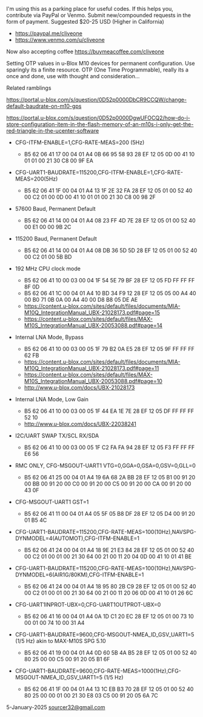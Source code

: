 I'm using this as a parking place for useful codes. If this helps you, contribute via PayPal or Venmo. Submit new/compounded requests in the form of payment. Suggested $20-25 USD (Higher in California)

  *  https://paypal.me/cliveone  
  *  https://www.venmo.com/u/cliveone

Now also accepting coffee https://buymeacoffee.com/cliveone

Setting OTP values in u-Blox M10 devices for permanent configuration. Use sparingly its a finite resource. OTP (One Time Programmable), really its a once and done, use with thought and consideration...

Related ramblings

https://portal.u-blox.com/s/question/0D52p0000DbCR9CCQW/change-default-baudrate-on-m10-gps

https://portal.u-blox.com/s/question/0D52p0000DgwUFOCQ2/how-do-i-store-configuration-item-in-the-flash-memory-of-an-m10s-i-only-get-the-red-triangle-in-the-ucenter-software


  * CFG-ITFM-ENABLE=1,CFG-RATE-MEAS=200 (5Hz)
    *  B5 62 06 41 17 00 04 01 A4 0B 66 95 58 93 28 EF 12 05 0D 00 41 10 01 01 00 21 30 C8 00 9F EA

  * CFG-UART1-BAUDRATE=115200,CFG-ITFM-ENABLE=1,CFG-RATE-MEAS=200(5Hz)
    *  B5 62 06 41 1F 00 04 01 A4 13 1F 2E 32 FA 28 EF 12 05 01 00 52 40 00 C2 01 00 0D 00 41 10 01 01 00 21 30 C8 00 98 2F

  * 57600 Baud, Permanent Default
    *  B5 62 06 41 14 00 04 01 A4 08 23 FF 4D 7E 28 EF 12 05 01 00 52 40 00 E1 00 00 9B 2C

  * 115200 Baud, Permanent Default
    *  B5 62 06 41 14 00 04 01 A4 08 DB 36 5D 5D 28 EF 12 05 01 00 52 40 00 C2 01 00 5B BD
 
   * 192 MHz CPU clock mode 
     *  B5 62 06 41 10 00 03 00 04 1F 54 5E 79 BF 28 EF 12 05 FD FF FF FF 8F 0D 
     *  B5 62 06 41 1C 00 04 01 A4 10 BD 34 F9 12 28 EF 12 05 05 00 A4 40 00 B0 71 0B 0A 00 A4 40 00 D8 B8 05 DE AE
     *  https://content.u-blox.com/sites/default/files/documents/MIA-M10Q_IntegrationManual_UBX-21028173.pdf#page=15
     *  https://content.u-blox.com/sites/default/files/MAX-M10S_IntegrationManual_UBX-20053088.pdf#page=14

   * Internal LNA Mode, Bypass
     *  B5 62 06 41 10 00 03 00 05 1F 79 B2 0A E5 28 EF 12 05 9F FF FF FF 62 FB
     *  https://content.u-blox.com/sites/default/files/documents/MIA-M10Q_IntegrationManual_UBX-21028173.pdf#page=11
     *  https://content.u-blox.com/sites/default/files/MAX-M10S_IntegrationManual_UBX-20053088.pdf#page=10
     *  http://www.u-blox.com/docs/UBX-21028173

   * Internal LNA Mode, Low Gain
     *  B5 62 06 41 10 00 03 00 05 1F 44 EA 1E 7E 28 EF 12 05 DF FF FF FF 52 10
     *  http://www.u-blox.com/docs/UBX-22038241

   * I2C/UART SWAP  TX/SCL  RX/SDA
     *  B5 62 06 41 10 00 03 00 05 1F C2 FA FA 94 28 EF 12 05 F3 FF FF FF E6 56

   * RMC ONLY, CFG-MSGOUT-UART1 VTG=0,GGA=0,GSA=0,GSV=0,GLL=0
     *  B5 62 06 41 25 00 04 01 A4 19 6A 68 2A BB 28 EF 12 05 B1 00 91 20 00 BB 00 91 20 00 C0 00 91 20 00 C5 00 91 20 00 CA 00 91 20 00 43 0F

   * CFG-MSGOUT-UART1 GST=1
     *  B5 62 06 41 11 00 04 01 A4 05 5F 05 B8 DF 28 EF 12 05 D4 00 91 20 01 B5 4C

  * CFG-UART1-BAUDRATE=115200,CFG-RATE-MEAS=100(10Hz),NAVSPG-DYNMODEL=4(AUTOMOT),CFG-ITFM-ENABLE=1
     *  B5 62 06 41 24 00 04 01 A4 18 9E 21 E3 84 28 EF 12 05 01 00 52 40 00 C2 01 00 01 00 21 30 64 00 21 00 11 20 04 0D 00 41 10 01 41 BE

  * CFG-UART1-BAUDRATE=115200,CFG-RATE-MEAS=100(10Hz),NAVSPG-DYNMODEL=6(AIR1G/80KM),CFG-ITFM-ENABLE=1
     *  B5 62 06 41 24 00 04 01 A4 18 95 80 2B C9 28 EF 12 05 01 00 52 40 00 C2 01 00 01 00 21 30 64 00 21 00 11 20 06 0D 00 41 10 01 26 6C

  * CFG-UART1INPROT-UBX=0,CFG-UART1OUTPROT-UBX=0
     *  B5 62 06 41 16 00 04 01 A4 0A 1D C1 20 EC 28 EF 12 05 01 00 73 10 00 01 00 74 10 00 31 A4

  * CFG-UART1-BAUDRATE=9600,CFG-MSGOUT-NMEA_ID_GSV_UART1=5 (1/5 Hz)   akin to MAX-M10S SPG 5.10
     *  B5 62 06 41 19 00 04 01 A4 0D 60 5B 4A B5 28 EF 12 05 01 00 52 40 80 25 00 00 C5 00 91 20 05 B1 6F

  * CFG-UART1-BAUDRATE=9600,CFG-RATE-MEAS=1000(1Hz),CFG-MSGOUT-NMEA_ID_GSV_UART1=5 (1/5 Hz)
     *  B5 62 06 41 1F 00 04 01 A4 13 1C EB B3 70 28 EF 12 05 01 00 52 40 80 25 00 00 01 00 21 30 E8 03 C5 00 91 20 05 6A 7C

5-January-2025  sourcer32@gmail.com 
